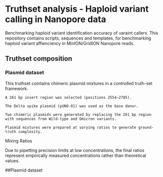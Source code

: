 # Truthset analysis - Haploid variant calling in Nanopore data
Benchmarking haploid variant identification accuracy of varaint callers.
This repository contains scripts, sequences and templates, for benchmarking haploid variant affienciency in MinION/GridION Nanopore reads.

## Truthset composition
### Plasmid dataset
This truthset cointains chimeric plasmid mixtures in a controlled truth-set framework.

    A 261 bp insert region was selected (positions 2554–2785).

    The Delta spike plasmid (pUNO-01) was used as the base donor.

    Two chimeric plasmids were generated by replacing the 261 bp region with sequences from Wild-type and Omicron variants.

    Plasmid mixtures were prepared at varying ratios to generate ground-truth complexity.

Mixing Ratios

Due to pipetting precision limits at low concentrations, the final ratios represent empirically measured concentrations rather than theoretical values.


##Plasmid dataset
